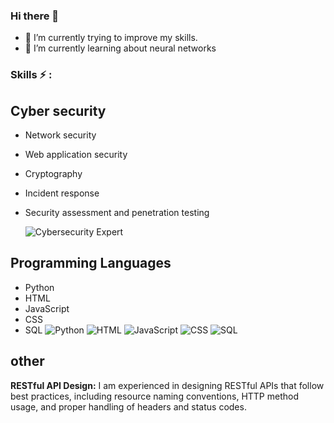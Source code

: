 ### Hi there 👋

- 🔭 I’m currently trying to improve my skills.
- 🌱 I’m currently learning about neural networks


### Skills ⚡ :
  
## Cyber security

- Network security
- Web application security
- Cryptography
- Incident response
- Security assessment and penetration testing

  ![Cybersecurity Expert](https://img.shields.io/badge/Cybersecurity-Expert-blue)

## Programming Languages

  - Python
  - HTML
  - JavaScript
  - CSS
  - SQL
![Python](https://img.shields.io/badge/Python-Expert-blue)
![HTML](https://img.shields.io/badge/HTML-Expert-orange)
![JavaScript](https://img.shields.io/badge/JavaScript-Proficient-yellow)
![CSS](https://img.shields.io/badge/CSS-Proficient-blue)
![SQL](https://img.shields.io/badge/SQL-Proficient-lightgrey)

## other

**RESTful API Design:** I am experienced in designing RESTful APIs that follow best practices, including resource naming conventions, HTTP method usage, and proper handling of headers and status codes.
